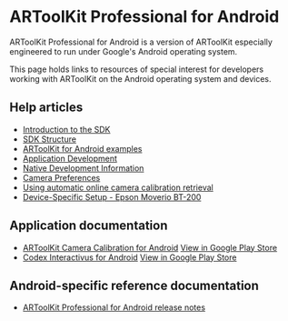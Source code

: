 # ARToolKit Professional for Android

ARToolKit Professional for Android is a version of ARToolKit especially engineered to run under Google's Android operating system.

This page holds links to resources of special interest for developers working with ARToolKit on the Android operating system and devices.

## Help articles

- [Introduction to the SDK](/ARToolKit_for_Android_Introduction "wikilink")
- [SDK Structure](/ARToolKit_for_Android_SDK_Structure "wikilink")
- [ARToolKit for Android examples](/ARToolKit_for_Android_examples "wikilink")
- [Application Development](/ARToolKit_for_Android_Development "wikilink")
- [Native Development Information](/ARToolKit_for_Android_Native_Development "wikilink")
- [Camera Preferences](/ARToolKit_for_Android_Camera_Preferences "wikilink")
- [Using automatic online camera calibration retrieval](/Using_automatic_online_camera_calibration_retrieval "wikilink")
- [Device-Specific Setup - Epson Moverio BT-200](/ARToolKit_for_Android_Device-Specific_Setup_-_Epson_Moverio_BT-200 "wikilink")

## Application documentation

- [ARToolKit Camera Calibration for Android](/ARToolKit_Camera_Calibration_for_Android "wikilink") [View in Google Play Store](https://play.google.com/apps/testing/com.artoolworks.ar.utils.calib_camera)
- [Codex Interactivus for Android](/Codex_Interactivus_for_Android "wikilink") [View in Google Play Store](https://play.google.com/store/apps/details?id=com.artoolworks.CodexInteractivus)

## Android-specific reference documentation

- [ARToolKit Professional for Android release notes](/ARToolKit_Professional_for_Android_release_notes "wikilink")
